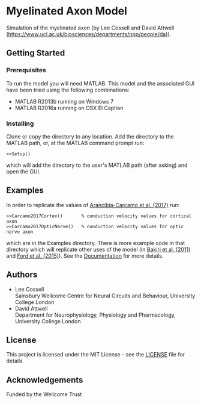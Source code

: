 # Myelinated Axon Model

Simulation of the myelinated axon (by Lee Cossell and David Attwell (https://www.ucl.ac.uk/biosciences/departments/npp/people/da)).

## Getting Started

### Prerequisites

To run the model you will need MATLAB. This model and the associated GUI have been tried using the following combinations:

* MATLAB R2013b running on Windows 7   
* MATLAB R2016a running on OSX El Capitan   

### Installing

Clone or copy the directory to any location. Add the directory to the MATLAB path, or, at the MATLAB command prompt run:

```
>>Setup()
```

which will add the directory to the user's MATLAB path (after asking) and open the GUI.

## Examples

In order to replicate the values of [Arancibia-Carcamo et al. (2017)](https://elifesciences.org/articles/23329) run:

```
>>Carcamo2017Cortex()  		% conduction velocity values for cortical axon
>>Carcamo2017OpticNerve() 	% conduction velocity values for optic nerve axon
```

which are in the Examples directory. There is more example code in that directory which will replicate other uses of the model (in [Bakiri et al. (2011)](http://onlinelibrary.wiley.com/doi/10.1113/jphysiol.2010.201376/abstract) and [Ford et al. (2015)](https://www.nature.com/articles/ncomms9073)). See the [Documentation](Documentation) for more details.

## Authors

* Lee Cossell  
	Sainsbury Wellcome Centre for Neural Circuits and Behaviour, University College London
* David Attwell  
	Department for Neurophysiology, Physiology and Pharmacology, University College London

## License

This project is licensed under the MIT License - see the [LICENSE](LICENSE) file for details

## Acknowledgements

Funded by the Wellcome Trust


